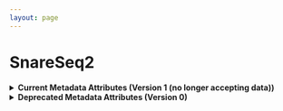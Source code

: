 ```yaml
--- 
layout: page 
---
```

# SnareSeq2 
<details markdown="1">
<summary><b> Current Metadata Attributes (Version 1 (no longer accepting data))</b></summary>

## Current Metadata Attributes (Version 1 (no longer accepting data))

| Attribute                             | Type      | Description                                                                                                                                                                                                                                                                                         | AllowableValues              | Required   |
|---------------------------------------|-----------|-----------------------------------------------------------------------------------------------------------------------------------------------------------------------------------------------------------------------------------------------------------------------------------------------------|------------------------------|------------|
| version                               | Allowable Value | Version of the schema to use when validating this metadata.                                                                                                                                                                                                                                         | ['1']                        | True       |
| description                           | Textfield | Free-text description of this assay.                                                                                                                                                                                                                                                                |                              | True       |
| donor_id                              | Textfield | HuBMAP Display ID of the donor of the assayed tissue.                                                                                                                                                                                                                                               |                              | True       |
| tissue_id                             | Textfield | HuBMAP Display ID of the assayed tissue.                                                                                                                                                                                                                                                            |                              | True       |
| execution_datetime                    | Datetime  | Start date and time of assay, typically a date-time stamped folder generated by the acquisition instrument. YYYY-MM-DD hh:mm, where YYYY is the year, MM is the month with leading 0s, and DD is the day with leading 0s, hh is the hour with leading zeros, mm are the minutes with leading zeros. |                              | True       |
| protocols_io_doi                      | Textfield | DOI for protocols.io referring to the protocol for this assay.                                                                                                                                                                                                                                      |                              | True       |
| operator                              | Textfield | Name of the person responsible for executing the assay.                                                                                                                                                                                                                                             |                              | True       |
| operator_email                        | Textfield | Email address for the operator.                                                                                                                                                                                                                                                                     |                              | True       |
| pi                                    | Textfield | Name of the principal investigator responsible for the data.                                                                                                                                                                                                                                        |                              | True       |
| pi_email                              | Textfield | Email address for the principal investigator.                                                                                                                                                                                                                                                       |                              | True       |
| assay_category                        | Allowable Value | Each assay is placed into one of the following 4 general categories: generation of images of microscopic entities, identification & quantitation of molecules by mass spectrometry, imaging mass spectrometry, and determination of nucleotide sequence.                                            | ['sequence']                 | True       |
| assay_type                            | Allowable Value | The specific type of assay being executed.                                                                                                                                                                                                                                                          | ['Slide-seq']                | True       |
| analyte_class                         | Allowable Value | Analytes are the target molecules being measured with the assay.                                                                                                                                                                                                                                    | ['RNA']                      | True       |
| is_targeted                           | Allowable Value   | Specifies whether or not a specific molecule(s) is/are targeted for detection/measurement by the assay.                                                                                                                                                                                           | ['Yes', 'No']                              | True       |
| acquisition_instrument_vendor         | Textfield | An acquisition instrument is the device that contains the signal detection hardware and signal processing software. Assays generate signals such as light of various intensities or color or signals representing the molecular mass.                                                               |                              | True       |
| acquisition_instrument_model          | Textfield | Manufacturers of an acquisition instrument may offer various versions (models) of that instrument with different features or sensitivities. Differences in features or sensitivities may be relevant to processing or interpretation of the data.                                                   |                              | True       |
| rnaseq_assay_method                   | Textfield | The kit used for the RNA sequencing assay                                                                                                                                                                                                                                                           |                              | True       |
| library_construction_protocols_io_doi | Textfield | A link to the protocol document containing the library construction method (including version) that was used, e.g. "Smart-Seq2", "Drop-Seq", "10X v3".                                                                                                                                              |                              | True       |
| library_layout                        | Allowable Value | State whether the library was generated for single-end or paired end sequencing.                                                                                                                                                                                                                    | ['single-end', 'paired-end'] | True       |
| library_adapter_sequence              | Textfield | Adapter sequence to be used for adapter trimming                                                                                                                                                                                                                                                    |                              | True       |
| puck_id                               | Textfield | Slide-seq captures RNA sequence data on spatially barcoded arrays of beads. Beads are fixed to a slide in a region shaped like a round puck. Each puck has a unique puck_id.                                                                                                                        |                              | True       |
| is_technical_replicate                | Allowable Value   | Is the sequencing reaction run in repliucate, TRUE or FALSE                                                                                                                                                                                                                                         | ['Yes', 'No']                              | True       |
| bead_barcode_read                     | Textfield | Which read file contains the bead barcode                                                                                                                                                                                                                                                           |                              | True       |
| bead_barcode_offset                   | Textfield | Position(s) in the read at which the bead barcode starts                                                                                                                                                                                                                                            |                              | True       |
| bead_barcode_size                     | Textfield | Length of the bead barcode in base pairs                                                                                                                                                                                                                                                            |                              | True       |
| library_pcr_cycles                    | Numeric | Number of PCR cycles to amplify cDNA                                                                                                                                                                                                                                                                |                              | True       |
| library_pcr_cycles_for_sample_index   | Numeric | Number of PCR cycles performed for library indexing                                                                                                                                                                                                                                                 |                              | True       |
| library_final_yield_value             | Numeric   | Total number of ng of library after final pcr amplification step. This is the concentration (ng/ul) * volume (ul)                                                                                                                                                                                   |                              | True       |
| library_final_yield_unit              | Allowable Value | Units of final library yield                                                                                                                                                                                                                                                                        | ['ng']                       | False      |
| library_average_fragment_size         | Numeric | Average size in basepairs (bp) of sequencing library fragments estimated via gel electrophoresis or bioanalyzer/tapestation.                                                                                                                                                                        |                              | True       |
| sequencing_reagent_kit                | Textfield | Reagent kit used for sequencing                                                                                                                                                                                                                                                                     |                              | True       |
| sequencing_read_format                | Textfield | Slash-delimited list of the number of sequencing cycles for, for example, Read1, i7 index, i5 index, and Read2.                                                                                                                                                                                     |                              | True       |
| sequencing_read_percent_q30           | Numeric   | Q30 is the weighted average of all the reads (e.g. # bases UMI * q30 UMI + # bases R2 * q30 R2 + ...)                                                                                                                                                                                               |                              | True       |
| sequencing_phix_percent               | Numeric   | Percent PhiX loaded to the run                                                                                                                                                                                                                                                                      |                              | True       |
| contributors_path                     | Textfield | Relative path to file with ORCID IDs for contributors for this dataset.                                                                                                                                                                                                                             |                              | True       |
| data_path                             | Textfield | Relative path to file or directory with instrument data. Downstream processing will depend on filename extension conventions.                                                                                                                                                                       |                              | True       |

</details>

<details markdown="1">
<summary><b>Deprecated Metadata Attributes (Version 0)</b></summary>

## Deprecated Metadata Attributes (Version 0)

| Attribute                             | Type      | Description                                                                                                                                                                                                                                                                                         | AllowableValues              | Required   |
|---------------------------------------|-----------|-----------------------------------------------------------------------------------------------------------------------------------------------------------------------------------------------------------------------------------------------------------------------------------------------------|------------------------------|------------|
| donor_id                              | Textfield | HuBMAP Display ID of the donor of the assayed tissue.                                                                                                                                                                                                                                               |                              | True       |
| tissue_id                             | Textfield | HuBMAP Display ID of the assayed tissue.                                                                                                                                                                                                                                                            |                              | True       |
| execution_datetime                    | Datetime  | Start date and time of assay, typically a date-time stamped folder generated by the acquisition instrument. YYYY-MM-DD hh:mm, where YYYY is the year, MM is the month with leading 0s, and DD is the day with leading 0s, hh is the hour with leading zeros, mm are the minutes with leading zeros. |                              | True       |
| protocols_io_doi                      | Textfield | DOI for protocols.io referring to the protocol for this assay.                                                                                                                                                                                                                                      |                              | True       |
| operator                              | Textfield | Name of the person responsible for executing the assay.                                                                                                                                                                                                                                             |                              | True       |
| operator_email                        | Textfield | Email address for the operator.                                                                                                                                                                                                                                                                     |                              | True       |
| pi                                    | Textfield | Name of the principal investigator responsible for the data.                                                                                                                                                                                                                                        |                              | True       |
| pi_email                              | Textfield | Email address for the principal investigator.                                                                                                                                                                                                                                                       |                              | True       |
| assay_category                        | Allowable Value | Each assay is placed into one of the following 4 general categories: generation of images of microscopic entities, identification & quantitation of molecules by mass spectrometry, imaging mass spectrometry, and determination of nucleotide sequence.                                            | ['sequence']                 | True       |
| assay_type                            | Allowable Value | The specific type of assay being executed.                                                                                                                                                                                                                                                          | ['Slide-seq']                | True       |
| analyte_class                         | Allowable Value | Analytes are the target molecules being measured with the assay.                                                                                                                                                                                                                                    | ['RNA']                      | True       |
| is_targeted                           | Allowable Value   | Specifies whether or not a specific molecule(s) is/are targeted for detection/measurement by the assay.                                                                                                                                                                                             | ['Yes', 'No']                              | True       |
| acquisition_instrument_vendor         | Textfield | An acquisition instrument is the device that contains the signal detection hardware and signal processing software. Assays generate signals such as light of various intensities or color or signals representing the molecular mass.                                                               |                              | True       |
| acquisition_instrument_model          | Textfield | Manufacturers of an acquisition instrument may offer various versions (models) of that instrument with different features or sensitivities. Differences in features or sensitivities may be relevant to processing or interpretation of the data.                                                   |                              | True       |
| rnaseq_assay_method                   | Textfield | The kit used for the RNA sequencing assay                                                                                                                                                                                                                                                           |                              | True       |
| library_construction_protocols_io_doi | Textfield | A link to the protocol document containing the library construction method (including version) that was used, e.g. "Smart-Seq2", "Drop-Seq", "10X v3".                                                                                                                                              |                              | True       |
| library_layout                        | Allowable Value | State whether the library was generated for single-end or paired end sequencing.                                                                                                                                                                                                                    | ['single-end', 'paired-end'] | True       |
| library_adapter_sequence              | Textfield | Adapter sequence to be used for adapter trimming                                                                                                                                                                                                                                                    |                              | True       |
| puck_id                               | Textfield | Slide-seq captures RNA sequence data on spatially barcoded arrays of beads. Beads are fixed to a slide in a region shaped like a round puck. Each puck has a unique puck_id.                                                                                                                        |                              | True       |
| is_technical_replicate                | Allowable Value   | Is the sequencing reaction run in repliucate, TRUE or FALSE                                                                                                                                                                                                                                         | ['Yes', 'No']                              | True       |
| bead_barcode_read                     | Textfield | Which read file contains the bead barcode                                                                                                                                                                                                                                                           |                              | True       |
| bead_barcode_offset                   | Textfield | Position(s) in the read at which the bead barcode starts                                                                                                                                                                                                                                            |                              | True       |
| bead_barcode_size                     | Textfield | Length of the bead barcode in base pairs                                                                                                                                                                                                                                                            |                              | True       |
| library_pcr_cycles                    | Numeric | Number of PCR cycles to amplify cDNA                                                                                                                                                                                                                                                                |                              | True       |
| library_pcr_cycles_for_sample_index   | Numeric | Number of PCR cycles performed for library indexing                                                                                                                                                                                                                                                 |                              | True       |
| library_final_yield_value             | Numeric   | Total number of ng of library after final pcr amplification step. This is the concentration (ng/ul) * volume (ul)                                                                                                                                                                                   |                              | True       |
| library_final_yield_unit              | Allowable Value | Units of final library yield                                                                                                                                                                                                                                                                        | ['ng']                       | False      |
| library_average_fragment_size         | Numeric | Average size in basepairs (bp) of sequencing library fragments estimated via gel electrophoresis or bioanalyzer/tapestation.                                                                                                                                                                        |                              | True       |
| sequencing_reagent_kit                | Textfield | Reagent kit used for sequencing                                                                                                                                                                                                                                                                     |                              | True       |
| sequencing_read_format                | Textfield | Slash-delimited list of the number of sequencing cycles for, for example, Read1, i7 index, i5 index, and Read2.                                                                                                                                                                                     |                              | True       |
| sequencing_read_percent_q30           | Numeric   | Q30 is the weighted average of all the reads (e.g. # bases UMI * q30 UMI + # bases R2 * q30 R2 + ...)                                                                                                                                                                                               |                              | True       |
| sequencing_phix_percent               | Numeric   | Percent PhiX loaded to the run                                                                                                                                                                                                                                                                      |                              | True       |
| contributors_path                     | Textfield | Relative path to file with ORCID IDs for contributors for this dataset.                                                                                                                                                                                                                             |                              | True       |
| data_path                             | Textfield | Relative path to file or directory with instrument data. Downstream processing will depend on filename extension conventions.                                                                                                                                                                       |                              | True       |

</details>
